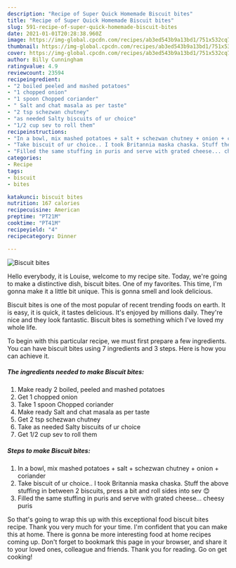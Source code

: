 ```yaml
---
description: "Recipe of Super Quick Homemade Biscuit bites"
title: "Recipe of Super Quick Homemade Biscuit bites"
slug: 591-recipe-of-super-quick-homemade-biscuit-bites
date: 2021-01-01T20:28:38.960Z
image: https://img-global.cpcdn.com/recipes/ab3ed543b9a13bd1/751x532cq70/biscuit-bites-recipe-main-photo.jpg
thumbnail: https://img-global.cpcdn.com/recipes/ab3ed543b9a13bd1/751x532cq70/biscuit-bites-recipe-main-photo.jpg
cover: https://img-global.cpcdn.com/recipes/ab3ed543b9a13bd1/751x532cq70/biscuit-bites-recipe-main-photo.jpg
author: Billy Cunningham
ratingvalue: 4.9
reviewcount: 23594
recipeingredient:
- "2 boiled peeled and mashed potatoes"
- "1 chopped onion"
- "1 spoon Chopped coriander"
- " Salt and chat masala as per taste"
- "2 tsp schezwan chutney"
- "as needed Salty biscuits of ur choice"
- "1/2 cup sev to roll them"
recipeinstructions:
- "In a bowl, mix mashed potatoes + salt + schezwan chutney + onion + coriander"
- "Take biscuit of ur choice.. I took Britannia maska chaska. Stuff the above stuffing in between 2 biscuits, press a bit and roll sides into sev 😊"
- "Filled the same stuffing in puris and serve with grated cheese... cheesy puris"
categories:
- Recipe
tags:
- biscuit
- bites

katakunci: biscuit bites 
nutrition: 167 calories
recipecuisine: American
preptime: "PT21M"
cooktime: "PT41M"
recipeyield: "4"
recipecategory: Dinner

---
```



![Biscuit bites](https://img-global.cpcdn.com/recipes/ab3ed543b9a13bd1/751x532cq70/biscuit-bites-recipe-main-photo.jpg)

Hello everybody, it is Louise, welcome to my recipe site. Today, we're going to make a distinctive dish, biscuit bites. One of my favorites. This time, I'm gonna make it a little bit unique. This is gonna smell and look delicious.



Biscuit bites is one of the most popular of recent trending foods on earth. It is easy, it is quick, it tastes delicious. It's enjoyed by millions daily. They're nice and they look fantastic. Biscuit bites is something which I've loved my whole life.


To begin with this particular recipe, we must first prepare a few ingredients. You can have biscuit bites using 7 ingredients and 3 steps. Here is how you can achieve it.

<!--inarticleads1-->

##### The ingredients needed to make Biscuit bites:

1. Make ready 2 boiled, peeled and mashed potatoes
1. Get 1 chopped onion
1. Take 1 spoon Chopped coriander
1. Make ready  Salt and chat masala as per taste
1. Get 2 tsp schezwan chutney
1. Take as needed Salty biscuits of ur choice
1. Get 1/2 cup sev to roll them




<!--inarticleads2-->

##### Steps to make Biscuit bites:

1. In a bowl, mix mashed potatoes + salt + schezwan chutney + onion + coriander
1. Take biscuit of ur choice.. I took Britannia maska chaska. Stuff the above stuffing in between 2 biscuits, press a bit and roll sides into sev 😊
1. Filled the same stuffing in puris and serve with grated cheese... cheesy puris




So that's going to wrap this up with this exceptional food biscuit bites recipe. Thank you very much for your time. I'm confident that you can make this at home. There is gonna be more interesting food at home recipes coming up. Don't forget to bookmark this page in your browser, and share it to your loved ones, colleague and friends. Thank you for reading. Go on get cooking!
